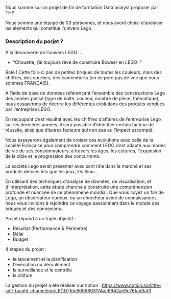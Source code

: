 Nous somme sur un projet de fin de formation Data analyst proposer par THP

Nous somme une équipe de 03 personnes, et nous avont choisi d'analyser les éléments qui constitue l'univers Lego.

### Description du porjet ?
À la découverte de l’univers LEGO …
- “Chouette, j’ai toujours rêvé de construire Bowser en LEGO !”

Raté ! Cette fois-ci pas de petites briques de toutes les couleurs, mais des chiffres, des courbes, des camemberts (on ne perd pas de vue que nous sommes FRANÇAIS).

À l’aide de base de données référençant l’ensemble des constructions Lego des années passé (type de boîte, couleur, nombre de pièce, thématique), nous essayerons de décrire les différentes évolutions des produits vendues par l’entreprise LEGO.

En recoupant c’est résultat avec les chiffres d’affaires de l’entreprise Lego sur les dernières années, il sera possible d’identifier certain facteur de réussite, ainsi que d’autres facteurs qui non pas eu l’impact escompté.

Nous essayerons également de croiser ces évolutions avec celle de la société Française pour comprendre comment LEGO c’est adapté aux modes de vie de ses consommateurs, à travers les âges, les cultures, l’expansion de la cible et la progression des concurrents. 

La société Lego serait présenter avec sont rôle dans le marché et ses produits dérivés tels que les jeux, les films…

En utilisant des techniques d'analyse de données, de visualisation, et d'interprétation, cette étude cherche à construire une compréhension profonde et nuancée de ce phénomène mondial. Que vous soyez un fan de Lego, un observateur curieux, ou un chercheur avide de connaissances, nous vous invitons à rejoindre ce voyage passionnant dans le monde des briques et des connexions.

Projet répond à un triple objectif :
- Résultat (Performance & Périmètre)
- Délai
- Budget

4 étapes du projet : 
- le lancement et la planification
- l'exécution ou déroulement
- la surveillance et le contrôle
- la clôture

La gestion du projet a été réaliser sur notion : 
https://www.notion.so/little-self-taught-chameleon/LEGO-1dc6005603174ac6942ae9c76fad0af3
